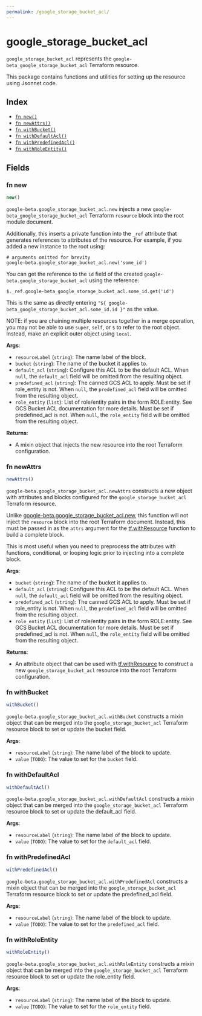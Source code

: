 ```yaml
---
permalink: /google_storage_bucket_acl/
---
```


# google_storage_bucket_acl

`google_storage_bucket_acl` represents the `google-beta_google_storage_bucket_acl` Terraform resource.



This package contains functions and utilities for setting up the resource using Jsonnet code.


## Index

* [`fn new()`](#fn-new)
* [`fn newAttrs()`](#fn-newattrs)
* [`fn withBucket()`](#fn-withbucket)
* [`fn withDefaultAcl()`](#fn-withdefaultacl)
* [`fn withPredefinedAcl()`](#fn-withpredefinedacl)
* [`fn withRoleEntity()`](#fn-withroleentity)

## Fields

### fn new

```ts
new()
```


`google-beta.google_storage_bucket_acl.new` injects a new `google-beta_google_storage_bucket_acl` Terraform `resource`
block into the root module document.

Additionally, this inserts a private function into the `_ref` attribute that generates references to attributes of the
resource. For example, if you added a new instance to the root using:

    # arguments omitted for brevity
    google-beta.google_storage_bucket_acl.new('some_id')

You can get the reference to the `id` field of the created `google-beta.google_storage_bucket_acl` using the reference:

    $._ref.google-beta_google_storage_bucket_acl.some_id.get('id')

This is the same as directly entering `"${ google-beta_google_storage_bucket_acl.some_id.id }"` as the value.

NOTE: if you are chaining multiple resources together in a merge operation, you may not be able to use `super`, `self`,
or `$` to refer to the root object. Instead, make an explicit outer object using `local`.

**Args**:
  - `resourceLabel` (`string`): The name label of the block.
  - `bucket` (`string`): The name of the bucket it applies to.
  - `default_acl` (`string`): Configure this ACL to be the default ACL. When `null`, the `default_acl` field will be omitted from the resulting object.
  - `predefined_acl` (`string`): The canned GCS ACL to apply. Must be set if role_entity is not. When `null`, the `predefined_acl` field will be omitted from the resulting object.
  - `role_entity` (`list`): List of role/entity pairs in the form ROLE:entity. See GCS Bucket ACL documentation  for more details. Must be set if predefined_acl is not. When `null`, the `role_entity` field will be omitted from the resulting object.

**Returns**:
- A mixin object that injects the new resource into the root Terraform configuration.


### fn newAttrs

```ts
newAttrs()
```


`google-beta.google_storage_bucket_acl.newAttrs` constructs a new object with attributes and blocks configured for the `google_storage_bucket_acl`
Terraform resource.

Unlike [google-beta.google_storage_bucket_acl.new](#fn-googlestoragebucketaclnew), this function will not inject the `resource`
block into the root Terraform document. Instead, this must be passed in as the `attrs` argument for the
[tf.withResource](https://github.com/tf-libsonnet/core/tree/main/docs#fn-withresource) function to build a complete block.

This is most useful when you need to preprocess the attributes with functions, conditional, or looping logic prior to
injecting into a complete block.

**Args**:
  - `bucket` (`string`): The name of the bucket it applies to.
  - `default_acl` (`string`): Configure this ACL to be the default ACL. When `null`, the `default_acl` field will be omitted from the resulting object.
  - `predefined_acl` (`string`): The canned GCS ACL to apply. Must be set if role_entity is not. When `null`, the `predefined_acl` field will be omitted from the resulting object.
  - `role_entity` (`list`): List of role/entity pairs in the form ROLE:entity. See GCS Bucket ACL documentation  for more details. Must be set if predefined_acl is not. When `null`, the `role_entity` field will be omitted from the resulting object.

**Returns**:
  - An attribute object that can be used with [tf.withResource](https://github.com/tf-libsonnet/core/tree/main/docs#fn-withresource) to construct a new `google_storage_bucket_acl` resource into the root Terraform configuration.


### fn withBucket

```ts
withBucket()
```

`google-beta.google_storage_bucket_acl.withBucket` constructs a mixin object that can be merged into the `google_storage_bucket_acl`
Terraform resource block to set or update the bucket field.



**Args**:
  - `resourceLabel` (`string`): The name label of the block to update.
  - `value` (`TODO`): The value to set for the `bucket` field.


### fn withDefaultAcl

```ts
withDefaultAcl()
```

`google-beta.google_storage_bucket_acl.withDefaultAcl` constructs a mixin object that can be merged into the `google_storage_bucket_acl`
Terraform resource block to set or update the default_acl field.



**Args**:
  - `resourceLabel` (`string`): The name label of the block to update.
  - `value` (`TODO`): The value to set for the `default_acl` field.


### fn withPredefinedAcl

```ts
withPredefinedAcl()
```

`google-beta.google_storage_bucket_acl.withPredefinedAcl` constructs a mixin object that can be merged into the `google_storage_bucket_acl`
Terraform resource block to set or update the predefined_acl field.



**Args**:
  - `resourceLabel` (`string`): The name label of the block to update.
  - `value` (`TODO`): The value to set for the `predefined_acl` field.


### fn withRoleEntity

```ts
withRoleEntity()
```

`google-beta.google_storage_bucket_acl.withRoleEntity` constructs a mixin object that can be merged into the `google_storage_bucket_acl`
Terraform resource block to set or update the role_entity field.



**Args**:
  - `resourceLabel` (`string`): The name label of the block to update.
  - `value` (`TODO`): The value to set for the `role_entity` field.
